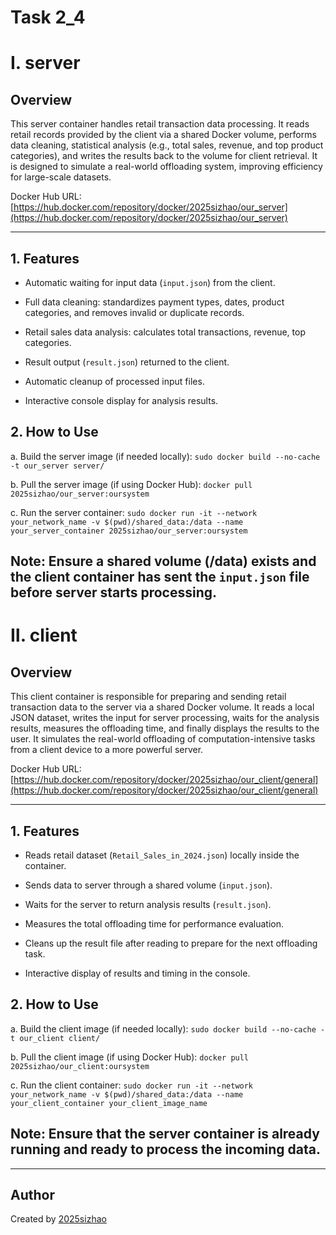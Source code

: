 
#  Task 2_4

# Ⅰ. server
##  Overview

This server container handles retail transaction data processing. It reads retail records provided by the client via a shared Docker volume, performs data cleaning, statistical analysis (e.g., total sales, revenue, and top product categories), and writes the results back to the volume for client retrieval. It is designed to simulate a real-world offloading system, improving efficiency for large-scale datasets.

Docker Hub URL: [https://hub.docker.com/repository/docker/2025sizhao/our_server](https://hub.docker.com/repository/docker/2025sizhao/our_server)

---

## 1. Features

- Automatic waiting for input data (```input.json```) from the client.

- Full data cleaning: standardizes payment types, dates, product categories, and removes invalid or duplicate records.

- Retail sales data analysis: calculates total transactions, revenue, top categories.

- Result output (```result.json```) returned to the client.

- Automatic cleanup of processed input files.

- Interactive console display for analysis results.



## 2. How to Use

a. Build the server image (if needed locally):
```sudo docker build --no-cache -t our_server server/```

b. Pull the server image (if using Docker Hub):
```docker pull 2025sizhao/our_server:oursystem```

c. Run the server container:
```sudo docker run -it --network your_network_name -v $(pwd)/shared_data:/data --name your_server_container 2025sizhao/our_server:oursystem```

## Note: Ensure a shared volume (/data) exists and the client container has sent the ```input.json``` file before server starts processing.


# Ⅱ. client
##  Overview
This client container is responsible for preparing and sending retail transaction data to the server via a shared Docker volume. It reads a local JSON dataset, writes the input for server processing, waits for the analysis results, measures the offloading time, and finally displays the results to the user. It simulates the real-world offloading of computation-intensive tasks from a client device to a more powerful server.

Docker Hub URL: [https://hub.docker.com/repository/docker/2025sizhao/our_client/general](https://hub.docker.com/repository/docker/2025sizhao/our_client/general)

---
## 1. Features

- Reads retail dataset (```Retail_Sales_in_2024.json```) locally inside the container.

- Sends data to server through a shared volume (```input.json```).

- Waits for the server to return analysis results (```result.json```).

- Measures the total offloading time for performance evaluation.

- Cleans up the result file after reading to prepare for the next offloading task.

- Interactive display of results and timing in the console.
## 2. How to Use
a. Build the client image (if needed locally):
```sudo docker build --no-cache -t our_client client/```

b. Pull the client image (if using Docker Hub):
```docker pull 2025sizhao/our_client:oursystem```

c. Run the client container:
```sudo docker run -it --network your_network_name -v $(pwd)/shared_data:/data --name your_client_container your_client_image_name```

## Note: Ensure that the server container is already running and ready to process the incoming data.

---
## Author

Created by [2025sizhao](https://hub.docker.com/u/2025sizhao)
